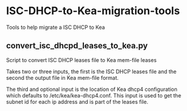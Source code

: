 # ISC-DHCP-to-Kea-migration-tools
Tools to help migrate a ISC DHCP to Kea

## convert_isc_dhcpd_leases_to_kea.py
Script to convert ISC DHCP leases file to Kea mem-file leases

Takes two or three inputs, the first is the ISC DHCP leases file and the second the output file in Kea mem-file format. 

The third and optional input is the location of Kea dhcp4 configuration which defaults to /etc/kea/kea-dhcp4.conf. 
This input is used to get the subnet id for each ip address and is part of the leases file.
